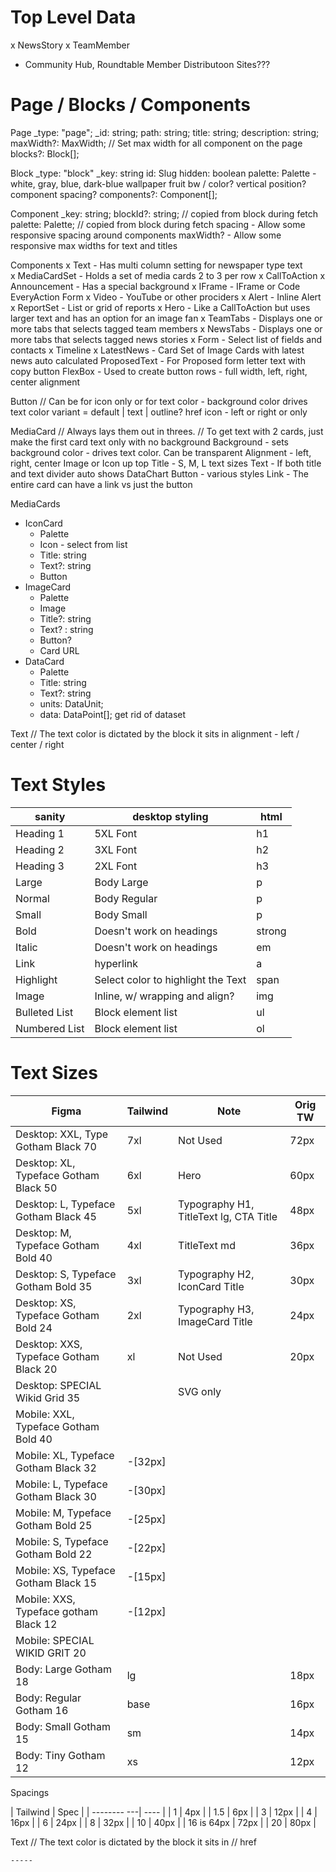 
# Top Level Data
x NewsStory
x TeamMember
- Community Hub, Roundtable Member Distributoon Sites???


# Page / Blocks / Components

Page
  _type: "page";
  _id: string;
  path: string;
  title: string;
  description: string;
  maxWidth?: MaxWidth; // Set max width for all component on the page
  blocks?: Block[];

Block
  _type: "block"
  _key: string
  id: Slug
  hidden: boolean
  palette: Palette  - white, gray, blue, dark-blue
  wallpaper 
    fruit bw / color?
    vertical position?
  component spacing?
  components?: Component[];

Component
  _key: string;
  blockId?: string; // copied from block during fetch
  palette: Palette; // copied from block during fetch
  spacing - Allow some responsive spacing around components
  maxWidth? - Allow some responsive max widths for text and titles

Components
x Text - Has multi column setting for newspaper type text    
x MediaCardSet - Holds a set of media cards 2 to 3 per row
x CallToAction
x Announcement - Has a special background
x  IFrame - IFrame or Code EveryAction Form
x  Video - YouTube or other prociders
x Alert - Inline Alert
x ReportSet - List or grid of reports
x Hero - Like a CallToAction but uses larger text and has an option for an image fan
x  TeamTabs - Displays one or more tabs that selects tagged team members
x  NewsTabs - Displays one or more tabs that selects tagged news stories
x  Form - Select list of fields and contacts
x  Timeline
x  LatestNews - Card Set of Image Cards with latest news auto calculated
  ProposedText - For Proposed form letter text with copy button
  FlexBox - Used to create button rows - full width, left, right, center alignment




Button
  // Can be for icon only or for text
  color - background color drives text color
  variant = default | text | outline?
  href
  icon - left or right or only
  
  
MediaCard
  // Always lays them out in threes. 
  // To get text with 2 cards, just make the first card text only with no background
  Background - sets background color - drives text color. Can be transparent
  Alignment - left, right, center
  Image or Icon up top
  Title - S, M, L text sizes
  Text - If both title and text divider auto shows
  DataChart
  Button - various styles
  Link - The entire card can have a link vs just the button
  
MediaCards
  - IconCard
    - Palette
    - Icon - select from list
    - Title: string
    - Text?: string
    - Button
  - ImageCard
    - Palette
    - Image 
    - Title?: string
    - Text? : string
    - Button?
    - Card URL
  - DataCard
    - Palette
    - Title: string
    - Text?: string
    - units: DataUnit;
    - data: DataPoint[];
    get rid of dataset







Text
  // The text color is dictated by the block it sits in
  alignment - left / center / right

# Text Styles

| sanity          | desktop styling                    | html   |
| ----------------| ---------------------------------- | ------ |
| Heading 1       | 5XL Font                           | h1     |
| Heading 2       | 3XL Font                           | h2     |
| Heading 3       | 2XL Font                           | h3     |
| Large           | Body Large                         | p      |
| Normal          | Body Regular                       | p      |
| Small           | Body Small                         | p      |
| Bold            | Doesn't work on headings           | strong |
| Italic          | Doesn't work on headings           | em     |
| Link            | hyperlink                          | a      |
| Highlight       | Select color to highlight the Text | span   |
| Image           | Inline, w/ wrapping and align?     | img    |
| Bulleted List   | Block element list                 | ul     | 
| Numbered List   | Block element list                 | ol     |  


# Text Sizes
| Figma                                       | Tailwind | Note                              | Orig TW |
| -------------------------------------- | -------- | -------------------------------------- | ------- |
| Desktop: XXL, Type Gotham Black 70     | 7xl      | Not Used                               | 72px    |
| Desktop: XL, Typeface Gotham Black 50  | 6xl      | Hero                                   | 60px    |
| Desktop: L, Typeface Gotham Black 45   | 5xl      | Typography H1, TitleText lg, CTA Title | 48px    |
| Desktop: M, Typeface Gotham Bold 40    | 4xl      | TitleText md                           | 36px    |
| Desktop: S, Typeface Gotham Bold 35    | 3xl      | Typography H2, IconCard Title          | 30px    |
| Desktop: XS, Typeface Gotham Bold 24   | 2xl      | Typography H3, ImageCard Title         | 24px    |
| Desktop: XXS, Typeface Gotham Black 20 | xl       | Not Used                               | 20px    |
| Desktop: SPECIAL Wikid Grid 35         |          | SVG only                               |         |
| Mobile: XXL, Typeface Gotham Bold 40   |          |                                        |         |
| Mobile: XL, Typeface Gotham Black 32   | -[32px]  |                                        |         |
| Mobile: L, Typeface Gotham Black 30    | -[30px]  |                                        |         |
| Mobile: M, Typeface Gotham Bold 25     | -[25px]  |                                        |         |
| Mobile: S, Typeface Gotham Bold 22     | -[22px]  |                                        |         |
| Mobile: XS, Typeface Gotham Black 15   | -[15px]  |                                        |         |
| Mobile: XXS, Typeface gotham Black 12  | -[12px]  |                                        |         |
| Mobile: SPECIAL WIKID GRIT 20          |          |                                        |         |
| Body: Large Gotham 18                  | lg       |                                        | 18px    |
| Body: Regular Gotham 16                | base     |                                        | 16px    |
| Body: Small Gotham 15                  | sm       |                                        | 14px    |
| Body: Tiny Gotham 12                   | xs       |                                        | 12px    |
    

    
Spacings

| Tailwind    | Spec |
| -------- ---| ---- |
| 1           | 4px  | 
| 1.5         | 6px  |
| 3           | 12px |
| 4           | 16px |
| 6           | 24px |
| 8           | 32px |
| 10          | 40px |
| 16 is 64px  | 72px |
| 20          | 80px |


Text
  // The text color is dictated by the block it sits in
 //  href

    -----